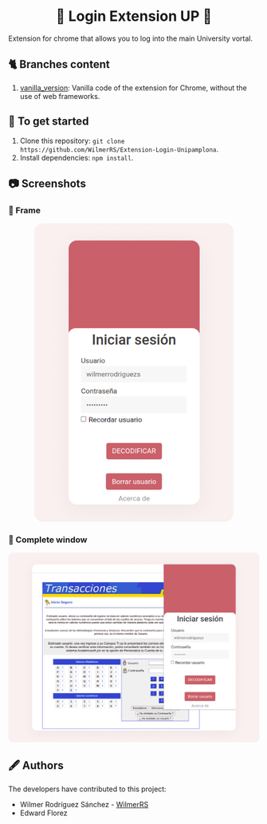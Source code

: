 
<h1 align="center"> 🐣<strong> Login Extension UP </strong>🐯 </h1>

Extension for chrome that allows you to log into the main University vortal. 

## 🐈 Branches content

   1. [vanilla_version](https://github.com/WilmerRS/Extension-Login-Unipamplona/tree/vanilla_version): Vanilla code of the extension for Chrome, without the use of web frameworks.

## 🐙 To get started

1. Clone this repository: `git clone https://github.com/WilmerRS/Extension-Login-Unipamplona`.
2. Install dependencies: `npm install`.

## 📷 Screenshots
### 🦀 Frame
<div align="center">
  <img src="https://raw.githubusercontent.com/WilmerRS/Extension-Login-Unipamplona/vanilla_version/res/Extension_login-frame.png" width="400"/>
</div>

### 🐞 Complete window
<div align="center">
  <img src="https://raw.githubusercontent.com/WilmerRS/Extension-Login-Unipamplona/vanilla_version/res/Extension_login-complete.png" width="1000"/>
</div>

## 🖋️ Authors

The developers have contributed to this project:

* Wilmer Rodríguez Sánchez - <a href="https://github.com/WilmerRS"> WilmerRS </a>
* Edward Florez
